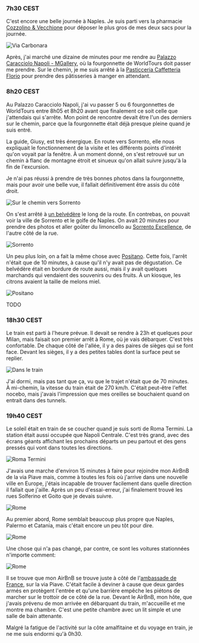 ### 7h30 CEST
C'est encore une belle journée à Naples. Je suis parti vers la pharmacie [Cozzolino & Vecchione](https://maps.app.goo.gl/ow8c3dCoKfAm42bp6) pour déposer le plus gros de mes deux sacs pour la journée.

![Via Carbonara](/assets/2024/04/20240421_europe/carbonara.jpg)

Après, j'ai marché une dizaine de minutes pour me rendre au [Palazzo Caracciolo Napoli - MGallery](https://maps.app.goo.gl/E6WR6RnhqqsHGuJ3A), où la fourgonnette de WorldTours doit passer me prendre. Sur le chemin, je me suis arrêté à la [Pasticceria Caffetteria Florio](https://maps.app.goo.gl/v7DHV98MCKt7tqnK7) pour prendre des pâtisseries à manger en attendant.

### 8h20 CEST
Au Palazzo Caracciolo Napoli, j'ai vu passer 5 ou 6 fourgonnettes de WorldTours entre 8h05 et 8h20 avant que finalement ce soit celle que j'attendais qui s'arrête. Mon point de rencontre devait être l'un des derniers sur le chemin, parce que la fourgonnette était déjà presque pleine quand je suis entré.

La guide, Giusy, est très énergique. En route vers Sorrento, elle nous expliquait le fonctionnement de la visite et les différents points d'intérêt qu'on voyait par la fenêtre. À un moment donné, on s'est retrouvé sur un chemin à flanc de montagne étroit et sinueux qu'on allait suivre jusqu'à la fin de l'excursion.

Je n'ai pas réussi à prendre de très bonnes photos dans la fourgonnette, mais pour avoir une belle vue, il fallait définitivement être assis du côté droit. 

![Sur le chemin vers Sorrento](/assets/2024/04/20240421_europe/going_to_sorrento.jpg)

On s'est arrêté à [un belvédère](https://maps.app.goo.gl/RgoTMdctLQm5273X6) le long de la route. En contrebas, on pouvait voir la ville de Sorrento et le golfe de Naples. On avait 20 minutes pour prendre des photos et aller goûter du limoncello au [Sorrento Excellence](https://maps.app.goo.gl/upyF1zX6bDcdCasT7), de l'autre côté de la rue.

![Sorrento](/assets/2024/04/20240421_europe/sorrento.jpg)

Un peu plus loin, on a fait la même chose avec [Positano](https://maps.app.goo.gl/4Bf1Dt5wECWdTgM48). Cette fois, l'arrêt n'était que de 10 minutes, à cause qu'il n'y avait pas de dégustation. Ce belvédère était en bordure de route aussi, mais il y avait quelques marchands qui vendaient des souvenirs ou des fruits. À un kiosque, les citrons avaient la taille de melons miel.

![Positano](/assets/2024/04/20240421_europe/positano.jpg)

TODO

### 18h30 CEST
Le train est parti à l'heure prévue. Il devait se rendre à 23h et quelques pour Milan, mais faisait son premier arrêt à Rome, où je vais débarquer. C'est très confortable. De chaque côté de l'allée, il y a des paires de sièges qui se font face. Devant les sièges, il y a des petites tables dont la surface peut se replier.

![Dans le train](/assets/2024/04/20240421_europe/train.jpg)

J'ai dormi, mais pas tant que ça, vu que le trajet n'était que de 70 minutes. À mi-chemin, la vitesse du train était de 270 km/h. C'était peut-être l'effet nocebo, mais j'avais l'impression que mes oreilles se bouchaient quand on entrait dans des tunnels.

### 19h40 CEST
Le soleil était en train de se coucher quand je suis sorti de Roma Termini. La station était aussi occupée que Napoli Centrale. C'est très grand, avec des écrans géants affichant les prochains départs un peu partout et des gens pressés qui vont dans toutes les directions.

![Roma Termini](/assets/2024/04/20240421_europe/roma_termini.jpg)

J'avais une marche d'environ 15 minutes à faire pour rejoindre mon AirBnB de la via Piave mais, comme à toutes les fois où j'arrive dans une nouvelle ville en Europe, j'étais incapable de trouver facilement dans quelle direction il fallait que j'aille. Après un peu d'essai-erreur, j'ai finalement trouvé les rues Solferino et Goito que je devais suivre.

![Rome](/assets/2024/04/20240421_europe/rome.jpg)

Au premier abord, Rome semblait beaucoup plus propre que Naples, Palermo et Catania, mais c'était encore un peu tôt pour dire.

![Rome](/assets/2024/04/20240421_europe/rome02.jpg)

Une chose qui n'a pas changé, par contre, ce sont les voitures stationnées n'importe comment:

![Rome](/assets/2024/04/20240421_europe/cars_overlapping.jpg)

Il se trouve que mon AirBnB se trouve juste à côté de l'[ambassade de France](https://maps.app.goo.gl/8cPaa4tKoUF1HmMH9), sur la via Piave. C'était facile à deviner à cause que deux gardes armés en protègent l'entrée et qu'une barrière empêche les piétons de marcher sur le trottoir de ce côté de la rue. Devant le AirBnB, mon hôte, que j'avais prévenu de mon arrivée en débarquant du train, m'accueille et me montre ma chambre. C'est une petite chambre avec un lit simple et une salle de bain attenante.

Malgré la fatigue de l'activité sur la côte amalfitaine et du voyage en train, je ne me suis endormi qu'à 0h30.
